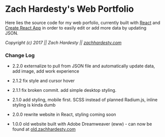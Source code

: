 # Zach Hardesty's Web Portfolio


Here lies the source code for my web porfolio, currently built with [React](https://github.com/facebook/react) and [Create React App](https://github.com/facebookincubator/create-react-app) in order to easily edit or add more data by updating JSON.

*Copyright (c) 2017 || Zach Hardesty || [zachhardesty.com](http://zachhardesty.com)*


### Change Log

- 2.2.0 externalize to pull from JSON file and automatically update data, add image, add work experience

- 2.1.2 fix style and cursor hover

- 2.1.1 fix broken commit. add simple desktop styling.

- 2.1.0 add styling, mobile first. SCSS instead of planned Radium.js, inline styling is kinda dumb

- 2.0.0 rewrite website in React, styling coming soon

- 1.0.0 old website built with Adobe Dreamweaver (eww) - can now be found at [old.zachhardesty.com](http://old.zachhardesty.com)
